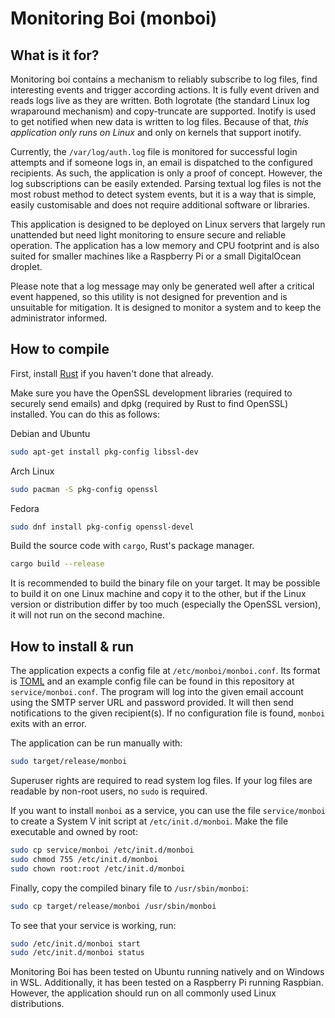 # Monitoring Boi (monboi)

## What is it for?

Monitoring boi contains a mechanism to reliably subscribe to log files, find interesting events and trigger according actions. It is fully event driven and reads logs live as they are written. Both logrotate (the standard Linux log wraparound mechanism) and copy-truncate are supported. Inotify is used to get notified when new data is written to log files. Because of that, *this application only runs on Linux* and only on kernels that support inotify.

Currently, the `/var/log/auth.log` file is monitored for successful login attempts and if someone logs in, an email is dispatched to the configured recipients.  As such, the application is only a proof of concept. However, the log subscriptions can be easily extended. Parsing textual log files is not the most robust method to detect system events, but it is a way that is simple, easily customisable and does not require additional software or libraries.

This application is designed to be deployed on Linux servers that largely run unattended but need light monitoring to ensure secure and reliable operation. The application has a low memory and CPU footprint and is also suited for smaller machines like a Raspberry Pi or a small DigitalOcean droplet.

Please note that a log message may only be generated well after a critical event happened, so this utility is not designed for prevention and is unsuitable for mitigation. It is designed to monitor a system and to keep the administrator informed.

## How to compile

First, install [Rust](https://www.rust-lang.org/tools/install) if you haven't done that already.

Make sure you have the OpenSSL development libraries (required to securely send emails) and dpkg (required by Rust to find OpenSSL) installed. You can do this as follows:

Debian and Ubuntu
```sh
sudo apt-get install pkg-config libssl-dev
```

Arch Linux
```sh
sudo pacman -S pkg-config openssl
```

Fedora
```sh
sudo dnf install pkg-config openssl-devel
```

Build the source code with `cargo`, Rust's package manager.

```sh
cargo build --release
```

It is recommended to build the binary file on your target. It may be possible to build it on one Linux machine and copy it to the other, but if the Linux version or distribution differ by too much (especially the OpenSSL version), it will not run on the second machine.

## How to install & run

The application expects a config file at `/etc/monboi/monboi.conf`. Its format is [TOML](https://github.com/toml-lang/toml) and an example config file can be found in this repository at `service/monboi.conf`. The program will log into the given email account using the SMTP server URL and password provided. It will then send notifications to the given recipient(s). If no configuration file is found, `monboi` exits with an error.

The application can be run manually with:

```sh
sudo target/release/monboi
```

Superuser rights are required to read system log files. If your log files are readable by non-root users, no `sudo` is required.

If you want to install `monboi` as a service, you can use the file `service/monboi` to create a System V init script at `/etc/init.d/monboi`. Make the file executable and owned by root:

```sh
sudo cp service/monboi /etc/init.d/monboi
sudo chmod 755 /etc/init.d/monboi
sudo chown root:root /etc/init.d/monboi
```

Finally, copy the compiled binary file to `/usr/sbin/monboi`:

```sh
sudo cp target/release/monboi /usr/sbin/monboi
```

To see that your service is working, run:

```sh
sudo /etc/init.d/monboi start
sudo /etc/init.d/monboi status
```

Monitoring Boi has been tested on Ubuntu running natively and on Windows in WSL. Additionally, it has been tested on a Raspberry Pi running Raspbian. However, the application should run on all commonly used Linux distributions.
